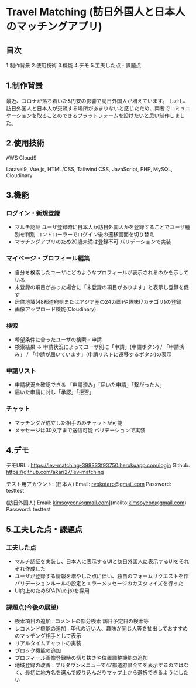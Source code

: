 # Travel Matching (訪日外国人と日本人のマッチングアプリ)

## 目次
1.制作背景
2.使用技術
3.機能
4.デモ
5.工夫した点・課題点

## 1.制作背景
最近、コロナが落ち着いた&円安の影響で訪日外国人が増えています。
しかし、訪日外国人と日本人が交流する場所があまりないと感じたため、両者でコミュニケーションを取ることのできるプラットフォームを設けたいと思い制作しました。


## 2.使用技術
AWS Cloud9

Laravel9, Vue.js, HTML/CSS, Tailwind CSS, JavaScript, PHP, MySQL, Cloudinary

## 3.機能

### ログイン・新規登録
- マルチ認証 ユーザ登録時に日本人か訪日外国人かを登録することでユーザ種別を判別 コントローラーでログイン後の遷移画面を切り替え
- マッチングアプリのため20歳未満は登録不可 バリデーションで実装

### マイページ・プロフィール編集
- 自分を検索したユーザにどのようなプロフィールが表示されるのかを示している
- 未登録の項目があった場合に「未登録の項目があります」と表示し登録を促す
- 居住地域(48都道府県またはアジア圏の24カ国)や趣味(7カテゴリ)の登録
- 画像アップロード機能(Cloudinary)

### 検索
- 希望条件に合ったユーザの検索・申請
- 検索結果 → 申請状況によってユーザ別に「申請」(申請ボタン) / 「申請済み」 / 「申請が届いています」(申請リストに遷移するボタン)の表示

### 申請リスト
- 申請状況を確認できる 「申請済み」「届いた申請」「繋がった人」
- 届いた申請に対し「承認」「拒否」

### チャット
- マッチングが成立した相手のみチャットが可能
- メッセージは30文字まで送信可能 バリデーションで実装


## 4.デモ
デモURL : https://lev-matching-398333f93750.herokuapp.com/login
Github: https://github.com/akari27/lev-matching

テスト用アカウント:
(日本人)
Email: ryokotaro@gmail.com
Password: testtest

(訪日外国人)
Email: kimsoyeon@gmail.com](mailto:kimsoyeon@gmail.com)
Password: testtest

## 5.工夫した点・課題点
### 工夫した点
- マルチ認証を実装し、日本人に表示するUIと訪日外国人に表示するUIをそれぞれ作成した
- ユーザが登録する情報を増やした点に伴い、独自のフォームリクエストを作 バリデーションルールの設定とエラーメッセージのカスタマイズを行った
- UI向上のためSPA(Vue.js)を採用

### 課題点(今後の展望)
- 検索項目の追加 : コメントの部分検索 訪日予定日の検索等
- レコメンド機能の追加 : 年代の近い人、趣味が同じ人等を抽出しておすすめのマッチング相手として表示
- リアルタイムチャットの実装
- ブロック機能の追加
- プロフィール画像登録時の切り抜きや位置調整機能の追加
- 地域登録の改善 : プルダウンメニューで47都道府県全てを表示するのではなく、最初に地方名を選んで絞り込んだりマップ上から選択できるようにしたい